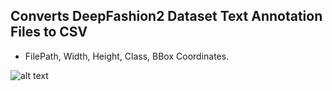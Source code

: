 ## Converts DeepFashion2 Dataset Text Annotation Files to CSV



- FilePath, Width, Height, Class, BBox Coordinates.

![alt text](http://mmlab.ie.cuhk.edu.hk/projects/DeepFashion/intro.jpg)
